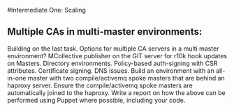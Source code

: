 #Intermediate One: Scaling

## Multiple CAs in multi-master environments:




Building on the last task.
Options for multiple CA servers in a multi master environment?
MCollective publisher on the GIT server for r10k hook updates on Masters.
Directory environments.
Policy-based auth-signing with CSR attributes.
Certificate signing.
DNS issues.
Build an environment with an all-in-one master with two compile/activemq spoke masters that are behind an haproxy server. Ensure the compile/activemq spoke masters are automatically joined to the haproxy.
Write a report on how the above can be performed using Puppet where possible, including your code.
